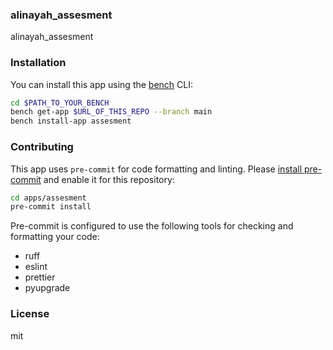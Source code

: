 ### alinayah_assesment

alinayah_assesment

### Installation

You can install this app using the [bench](https://github.com/frappe/bench) CLI:

```bash
cd $PATH_TO_YOUR_BENCH
bench get-app $URL_OF_THIS_REPO --branch main
bench install-app assesment
```

### Contributing

This app uses `pre-commit` for code formatting and linting. Please [install pre-commit](https://pre-commit.com/#installation) and enable it for this repository:

```bash
cd apps/assesment
pre-commit install
```

Pre-commit is configured to use the following tools for checking and formatting your code:

- ruff
- eslint
- prettier
- pyupgrade

### License

mit
